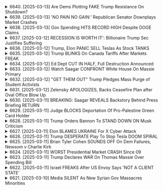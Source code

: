 <details>
<summary>6640. [2025-03-13] Are Dems Plotting FAKE Trump Resistance On Shutdown?</summary><br>

<a href="https://www.youtube.com/watch?v=n7ELnXBbrj8" target="_blank">
    <img src="https://img.youtube.com/vi/n7ELnXBbrj8/maxresdefault.jpg" 
        alt="[Youtube]" width="200">
</a>

# Are Dems Plotting FAKE Trump Resistance On Shutdown?

### 一、文章主題
本文主要探討美國民主黨支持者對當前黨內領導層的不滿情緒，特別是基於以下幾個方面：
1. **Democratic Leadership 的失敗**  
   民主黨的支持者認為現任領袖如南希·佩洛西（Nancy Pelosi）和亞當·希夫（Adam Schiff）未能有效為選民爭取利益，導致支持者對 đảng的失望。
   
2. **grassroots movements 的興起**  
   民間團體如「Justice Democrats」和「Indivisible」出現，反映基層民眾對民主黨現狀的抗議與不滿。

3. **媒體的角色**  
   主流媒體在2020年總統選舉中的報導偏向支持喬拜登（Joe Biden），但未能有效溝通其政綱，導致部份選民最終投向其他候選人或棄票。

---

### 二、主要內容整理

#### A. 民主黨領導層的 credibility 問題
1. **南希·佩洛西和亞當·希夫的不信任**  
   支持者認為這兩位領袖未能有效代表選民，尤其在對抗共和黨方面缺乏果斷。
   
2. **歷史失敗案例**  
   提及2016年希拉裏（Hillary Clinton）失敗和「通俄門」事件，民眾認為民主黨高層處理不當，導致信任度下降。

#### B. Grassroots movements 的崛起
1. **Justice Democrats 羣體**  
   這批基層活動家對民主黨領導層感到失望，並成立組織以表達對現狀的反叛。  
   - 背景：2016年特朗普勝選後，民粹主義浪潮促使部份傳統民主黨支持者組合 resistance group。  
   - 影響力：雖然在政治判斷上有待商榷，但他們的行動確實引發了更多人對民主黨失敗的反思。

2. **Indivisible 羣體**  
   這是一批中間派的抵抗團體，主要集中在地方郡層級。  
   - 性質：屬於民主化自由主義者（liberal mainstream），但對民主黨的無力感感到厭倦。  
   - 目標：尋找反擊共和黨的方法，並推動民主黨改革。

#### C. 媒體失敗與民粹主義
1. **2020年選舉報導失當**  
   主流媒體如MSNBC和《華盛頓郵報》在報導時過於偏向拜登，未能有效溝通其政綱，最終導致部份選民對民主黨失去信心。

2. **Tea Party 比較**  
   與共和黨的茶黨運動相比，民主黨基層的反叛情緒雖不如共和黨那般激烈，但依然存在。例如，《華盛頓郵報》因未支持卡馬拉·哈裏斯（Kamala Harris）而流失了30萬讀者。

#### D. 民主黨	base 的反叛
1. **基層的不滿情緒**  
   過去民主黨的支持者對 đảng領導層的依附感強，但近年來開始出現更多反叛聲音。例如，部份.Libertarian 及 moderate 人士開始轉投其他候選人或棄票。

2. **政治參與度下降**  
   羣眾因不滿而降低對民主黨的支持，導致其在地方層級的影響力逐漸削弱。

---

### 三、結論
本文強調了民主黨目前面臨的挑戰，包括領導層失敗、基層反叛和媒體失效等問題。作者對民主黨未來表示懷疑，但也提到grassroots movements 的存在可能成為改變的力量。最終呼籲讀者支持獨立メディア如「Breaking Points」，以幫助更多人接收到不同的聲音。
</details>

<details>
<summary>6639. [2025-03-13] 'NO PAIN NO GAIN:' Republican Senator Downplays Market Crashes</summary><br>

<a href="https://www.youtube.com/watch?v=iMijgFw4Sw4" target="_blank">
    <img src="https://img.youtube.com/vi/iMijgFw4Sw4/maxresdefault.jpg" 
        alt="[Youtube]" width="200">
</a>

# 'NO PAIN NO GAIN:' Republican Senator Downplays Market Crashes

### 一、文章主旨
本文主要探討美國當前的經濟挑戰與政策影響，特別是通脹、失業率以及相關政策的效果。

### 二、核心議題分析
1. **通脹情勢**
   - 食品及零售價格上漲，但核心指標（扣除能源和食品）顯示通脹有所緩和。
   - 食品價格年增幅為3.1%，為2021年以來最低水平。

2. **政策影響**
   - 政府採取措施抑制需求，如加息等手段，導致工資上漲受限，消費能力受壓。

3. **民生關切**
   - 住宅成本居高不下，房貸利率上升，加重民眾負擔。
   - 卵價回落被視為短期現象，可能與禽流感及產量調整有關。

### 三、政策評估
1. **政府策略**
   - 面臨stagflation（停滯通脹）風險，需謹慎平衡貨幣政策與經濟成長。
   - 高關稅政策或進一步加劇物價上漲，影響民生。

2. **民間反應**
   - 民眾對抑制通脹的支持度有限，擔心生活成本加重。
   - 企業特別是大型企業可能面臨更大壓力，需調整經營策略以應對挑戰。

### 四、未來展望
1. **經濟風險**
   - 可能出現stagflation，導致高失業率及低經濟增長並存。
   - 高利率政策或抑制消費與投資，影響整體經濟活力。

2. **政策建議**
   - 政府需謹慎評估政策效果，避免激進措施。
   - 加強社會安全網，協助民眾應對生活成本上漲。
   - 通過結構性改革降低長期通脹壓力，如提升供應鏈效率等。
</details>

<details>
<summary>6638. [2025-03-13] Gov Spending HITS RECORD HIGH Despite DOGE Claims</summary><br>

<a href="https://www.youtube.com/watch?v=9T0trfqYF9A" target="_blank">
    <img src="https://img.youtube.com/vi/9T0trfqYF9A/maxresdefault.jpg" 
        alt="[Youtube]" width="200">
</a>

# Gov Spending HITS RECORD HIGH Despite DOGE Claims

## 調査報告書：連邦政府広報部門の効率化と人員削減に関する案件

### 1. 概要
- **目的**：連邦政府の効率化を図るための人事削減計畫。
- **背景**：トランプ政権が推進する「効率化」名義での人員削減が、広報部門を中心に進んでいる。

### 2. 主要人物と事件
#### (a) マクレン・ピンオーバー - OPM広報部長
- **役職**：人事管理局（OPM）の新しい広報部長。
- **活動**：
  - インスタグラムを通じてファッションアイテムをモデル撮影。
  - 自身のブランド商品やアフィリエイト商品を販売。
  - 動畫撮影場所：ワシントンDCのOPM本部オフィス內。
- **批判點**：
  - 公務員削減の最中に、広報部門の責任者が私利追求に時間を費やす。
  - 影響：800人のフォロワーしかないにもかかわらず、公的な役割と個人利益が混在。

#### (b) OPM広報チーム
- **削減狀況**：2月13日時點で、広報チームの20人が職を失った。
- **影響**：
  - 殘るスタッフに更なる業務負擔増。
  - 広報機能の維持や信頼性が疑問視される。

### 3. 問題點
#### (a) 公私混同の懸念
- **具體的な問題**：
  - 彫り物撮影等のプライ빗タイムが勤務時間中に費やされている可能性。
  - 広報の透明性が損なわれるリスク。
- **潛在的な影響**：公務員の削減と並行して、広報機能の質的低下が懸念される。

#### (b) 業務効率への疑問
- **具體的な問題**：
  - 削減されたスタッフ數に対し殘されたスタッフが過重な負擔を抱える。
  - 新しい広報戦略の立案や実施に人的資源不足が生じる可能性。
- **潛在的な影響**：連邦政府の広報機能がさらに脆弱になるリスク。

#### (c) 社會的批判
- **具體的な問題**：
  - 彫り物撮影のような非業務的な活動が、削減されたスタッフに対する不敬に感じられる。
  - 個人利益と公務のバランスが崩れかねない狀況。
- **潛在的な影響**：政府庁舎のイメージダウンや信頼性低下。

### 4. 解決策
#### (a) 內部監査の強化
- **策**：
  - 広報部門の業務內容と責任者の勤務時間を厳しくチェック。
  - 公私混同を防ぐための明確な指針を作成。
- **期待効果**：透明性を回復し、公務員としての矜持を取り戻す。

#### (b) 業務負擔軽減
- **策**：
  - 剩ったスタッフに助けるための支援體制強化。
  - 外部委託やテクノロジー活用による業務効率化を模索。
- **期待効果**：持続可能な広報機能を維持する。

#### (c) 社會的説明責任
- **策**：
  - 媒體を通じて削減の背景や目的を透明に公開。
  - 彫り物撮影のような活動が公務員としてふさわしいか、國民に説明する。
- **期待効果**：政府に対する不信感を軽減し、理解を得る。

### 5. 結論
- **要約**：
  - OPM広報部門での削減計畫は、透明性や機能維持に深刻な影響を及ぼす。
  - マクレン・ピンオーバー氏のインスタグラム活動は公私混同の疑いがあり、批判を受けやすい狀況にある。
- **勧告**：
  - 內部監査と指針作成を急ぐべき。
  - 業務負擔軽減策と透明な説明責任を履行する必要がある。
</details>

<details>
<summary>6637. [2025-03-12] RECESSION IS WORTH IT': Billionaire Trump Sec Justifies Suffering</summary><br>

<a href="https://www.youtube.com/watch?v=tIVBqAKtvOw" target="_blank">
    <img src="https://img.youtube.com/vi/tIVBqAKtvOw/maxresdefault.jpg" 
        alt="[Youtube]" width="200">
</a>

# RECESSION IS WORTH IT': Billionaire Trump Sec Justifies Suffering

### 小節一：文章主要內容概述
- **特朗普政府的貿易政策**：美國總統唐納德·特朗普正在實施一系列貿易保護政策，包括對進口鋼鐵和鋁產品徵收高額關稅，並計劃引入「邊境_Adjusted tax」以限制企業將工作機會外包到海外。
- **對盟友的影響**：這些措施不僅針對敵對國家，也波及到美國的盟邦如加拿大、歐盟國家和日本。這引發了國際貿易戰的擔憂。
- **國內反應**：部分美國企業和工人階級支持這些政策，認為可以保護本土產業和就業機會；但也有企業憂慮關稅將增加成本，影響競爭力。

### 小節二：白宮的辯護理由
- **公平貿易**：白宮聲稱這些措施旨在實現「公平」貿易，並防止不公平的進口傾銷。
- **國家安全考量**：特朗普 administration 指出，鋼鐵和鋁產品的過度依賴進口可能威脅到美國的國家安全。
- ** NAFTA 重談判**：政府希望藉此機會重新談判北美自由貿易協定（NAFTA），以謀取更有利於美國的條款。

### 小節三：國際反應與後果
- **盟邦的抗議**：加拿大、歐盟和日本等主要貿易夥伴表達了強烈不滿，並考慮採取報復性措施。
- **全球貿易緊張局勢升高**：這些政策可能引發全球範圍內的貿易戰，影響 worldwide 經濟growth。
- **產業結構調整**：進口限制可能會導致供應鏈重整和價格上漲，最終轉嫁到消費者身上。

### 小節四：國內經濟影響分析
- **短期影響**：部分行業可能受益於保護主義政策，但整體經濟增長可能受到抑制。
- **長期風險**：若貿易戰升級，可能導致全球性經濟衰退，並影響美國企業的國際 competitiveness。

### 小節五：政治考量與策略
- **選民訴求**：特朗普政府藉由強硬的貿易政策迎合 Rust Belt 選民，以提升支持率。
- **外交籌碼**：這些措施也可作為未來貿易談判中的籌碼，用以爭取更有利的條款。

### 小節六：專家與外界評論
- **支持者看法**：一些經濟學家和產業界人士認為，短期陣痛後可能帶來結構性改革和產業升級。
- **批評聲音**：多數國際機構和貿易專家警告，這類保護政策將損害 free trade system，並對全球經濟造成負面影響。

### 小節七：未來發展的不確定性
- **政策的可持續性**：這些措施是否能達成既定目標，還需觀察其實施效果。
- **國際關係走向**：美盟邦之間的貿易摩擦將如何發展，以及全球經濟體如何應對，仍是未知數。

### 總結
特朗普政府的貿易保護政策雖然在國內獲得部分支持，但其可能引發的國際貿易戰和經濟影響仍存在高度不確定性。此政策的最終效果需從多角度評估，包括短期利益與長期風險、國內政治需求與全球經濟格局等複雜因素。
</details>

<details>
<summary>6636. [2025-03-12] Trump, Elon PANIC SELL Teslas As Stock TANKS</summary><br>

<a href="https://www.youtube.com/watch?v=BKVkcfBVnu4" target="_blank">
    <img src="https://img.youtube.com/vi/BKVkcfBVnu4/maxresdefault.jpg" 
        alt="[Youtube]" width="200">
</a>

# Trump, Elon PANIC SELL Teslas As Stock TANKS

### 事件總結與分析

#### 1. **政治-economic Nexus Between Elites**
- **Elite Interactions**: 特朗普與億萬富豪如埃隆·馬斯克（Elon Musk）等的緊密互動，凸顯了政界與商界精英之間的利益交織。
- **政治影響力的買賣**：例如，馬斯克為支持特朗普的團體注入資金，並受邀參加高級晚宴，展示了一種將政治支持轉化為經濟利益的模式。

#### 2. **Ethical Concerns and Regulatory Erosion**
- **倫理規範的削弱**：拜登政府取消或修改白宮 ethics rules，引發對公職人員行為標準放鬆的擔憂。
- ** Insider Trading Allegations**: 涉及 insider trading 的指控浮現，尤其是馬斯克等高層若掌握市場敏感信息，可能通過短期交易牟利。

#### 3. **Market Volatility and Elite Influence**
- **股市波動性**：馬斯克的公開聲明（如推特）常導致股市大幅震盪，反映其言論對市場的重大影響力。
- **精英階層的操控能力**：億萬富豪在政治與經濟領域的深度參與，可能進一步放大市場波動，並削弱普通投資者的信心。

#### 4. **Economic Inequality and Public Welfare**
- **退伍軍人及退休人士困境**：提及退伍軍人的福利削減及其對未來職涯的憂慮，凸顯經濟政策對脆弱羣體的影響。
- **中美貿易戰後果**：指責中國搶奪美國的工作機會和商業利益，反映全球經濟競爭下美國勞工階級的困境。

#### 5. **Media and Public Discourse**
- **媒體角色**：Peter Duuness 的問題被譽為恰當且有力，凸顯媒體在監督政府和精英方面的重要性。
- **公眾輿論形塑**：內容 creators 如 Howard Latting、Breaking Points 等在塑造公共話題和引導輿論中扮演關鍵角色。

#### 6. **政治籌款與特殊利益**
- **政商交易**: 共和黨議員可直接聯絡馬斯克等億萬富豪，為特定地區的項目爭取優惠，展現了既ocracy 的運作機制。
- **民主黨 vs共和黨機會不均**：即使在紅色州或藍色州，缺乏政治支持的民主黨人較難獲得同樣的特惠，進一步加深兩黨對峙。

### 事件排序與重要性

1. **政商精英交織**：此為核心問題，關係到美國政治生態的根本結構。
2. **倫理規範削弱**：影響公職人員的信譽及政府的透明度。
3. **市場波動性**：直接影響經濟穩定和投資者信心。
4. **公共福祉與不平等**：涉及大眾的生活質量和社會公平。
5. **媒體角色**：塑造輿論，進而影響政策走向。
6. **政治籌款機制**：反映民主制度的可能異化。

### 總結

上述事件揭示了美國當前政治、經濟領域中存在的深刻問題，包括精英階層對政經資源的把控、倫理規範的削弱、市場波動性增加以及公共利益受漠視等。這些問題若不加以有效規制和改革，將進一步威脅民主制度的健康運行及民眾的福祉保障。
</details>

<details>
<summary>6635. [2025-03-12] Trump BLINKS On Canada Tariffs After Markets FREAK</summary><br>

<a href="https://www.youtube.com/watch?v=h4lboF9K1W4" target="_blank">
    <img src="https://img.youtube.com/vi/h4lboF9K1W4/maxresdefault.jpg" 
        alt="[Youtube]" width="200">
</a>

# Trump BLINKS On Canada Tariffs After Markets FREAK

### 小結點整理

#### 1. **トランプの敵意と帝國主義的な側面**
- **個人的な不満**：トランプの敵意は、個人的な不満や過去の恩怨に基づいている可能性がある。
- **植民地回帰や領土拡張**：トランプの政策は、米國の舊式な帝國主義に逆戻りしているように見える。具體的には、カナダへの51番目の州としての併合や境界線の変更、グリーンランドやパナマなどの土地取得を含む。
- **モンロー主義**：「裏庭」としてのラテンアメリカに対する力ずくでの主張が強まっている。

#### 2. **トランプ政治の構造的要因**
- **キャリア公務員への攻撃**：トランプは、共和黨が批判的に見るようになった超黨派のキャリア公務員に対し、イデオロギー的な攻撃を強めている。
- **マスク問題**：トランプと親しい同盟者であるジョン・ラブロー（通稱「マスク」）は、政府運営における獨自の手法で影響力を拡大している。
- **共和黨との違い**：トランプの2期目の政策は、共和黨が連邦政府に対して行ってきた伝統的なやり方に比べて異質な要素が多い。

#### 3. **現代世界秩序への崩壊**
- **過去と現在の比較**：第二次世界大戦後のリベラルな國際秩序が崩壊しつつあり、ヒトラー時代のような領土獲得主義を避けようとした以前の秩序とは異なりつつある。
- **トランプの役割**：トランプはこの崩壊の一翼を擔っているが、必ずしも彼に依存したものではない。しかし、トランプ獨特の味付けとアプローチで注目を集めている。

#### 4. **番組への謝辭と視聴者募集**
- **出演者の貢獻**：ジェフによる詳細な説明が視聴者にとって役立ったことを感謝する。
- **視聴者招待**：チャンネルのサブスクライブやプレミアム會員登録を呼びかけ、番組の完全版を受け取る方法を案內している。

### 結論
トランプの政治行動は、個人的な動機と構造的要因が複雑に絡み合っている。また、現代世界秩序の変化や崩壊の兆候も反映されている。視聴者はチャンネルに登録し、番組を活用して最新情報を得ることを勧められる。
</details>

<details>
<summary>6634. [2025-03-12] Ed Dept CUT IN HALF, Full Destruction Announced</summary><br>

<a href="https://www.youtube.com/watch?v=m-iPI3BJguc" target="_blank">
    <img src="https://img.youtube.com/vi/m-iPI3BJguc/maxresdefault.jpg" 
        alt="[Youtube]" width="200">
</a>

# Ed Dept CUT IN HALF, Full Destruction Announced

### 1. 教育政策的核心議題

1. **佩爾計劃（Pell Grants）**  
   - 提供低收入學生接受高等教育的經濟援助。  
   - 現今約有600多萬名學生受益，但許多貧困地區仍需更多資金支持。

2. **教育部的未來走向**  
   - 討論削減教育部規模及其對全國教育體系的影響。  
   - 削減可能削弱低收入家庭和殘疾兒童接受優質教育的能力。

### 2. 地方公立學校的重要性

1. **免費或減價午餐計劃**  
   - 學生若符合經濟條件可享受此服務，並能為貧困地區帶來額外資金支持。  
   - 尤其在紅州（共和黨主政的州），此項政策尤為關鍵。

2. **殘疾兒童教育援助**  
   - 公立學校需提供從語言治療到 intensive 幹預等一系列服務。  
   - 這些資金來自聯邦政府，對數百萬家庭至關重要。

### 3. 政治反彈與社區影響

1. **教師工會與州政府的對抗**  
   - 在西弗吉尼亞、肯塔基和阿肯色等共和黨主政州，公立學校教職員發起大規模罷工。  
   - 反映出地方社區對教育資源不足的高度關切。

2. **刪減教育經費的政治風險**  
   - 調查顯示，70%的美國民眾贊成增加教育支出。  
   - 縮減教育資金可能引發保守派政黨意料之外的政治反彈。

### 4. 歷史與當前政治背景

1. **特朗普政府的「-America First」政策**  
   - 強調州權和地方自治，導致聯邦政府在教育領域的角色邊緣化。  
   - 然而，此政策對貧困地區公立學校影響尤為深遠。

2. **共和黨內部的分歧**  
   - 部分共和黨議員擔心削減教育資金會損失選民支持。  
   - 反映出保守派內部在教育支出上的矛盾與妥協。

### 5. 經濟與社會影響

1. **教育資金分配不均的問題**  
   - 貧困地區和有色人種社區最容易受到教育資金刪減的衝擊。  
   - 此類政策可能加深社會不平等，並對未來勞動力市場造成負面影響。

2. **長遠的人力資源戰略**  
   - 降低教育支出可能削弱美國的長期競爭力。  
   - 高等教育和基礎教育的質量直接影響國家創新能力和經濟增長。

### 6. 政治與媒體的相互作用

1. **媒體報導的兩極化**  
   - 左右翼媒體對教育改革的看法迥異，導致公眾理解存在分歧。  
   - 需要更多客觀分析來幫助民眾全面了解政策影響。

2. **輿論塑造的挑戰**  
   - 如何平衡政治目標與公共利益，成為當前教育政策制定的核心難題。  
   - 媒體在其中扮演了重要橋樑角色，但也可能放大偏見。

### 7. 將來的路徑與建議

1. **政策制定者的考量**  
   - 如何在撙節與資源分配之間找到平衡，是未來教育政策的核心挑戰。  
   - 需要更多跨黨派討論和數據支持的決策過程。

2. **公民社會的參與**  
   - 增強公眾對教育資金使用情況的知情權和監督能力。  
   - 通過教育倡導團體影響政策走向，確保教育公平得以實現。

3. **國際經驗的借鏡**  
   - 研究其他國家在教育資金管理上的成功案例，為美國提供啟發。  
   - 採取適合本土_ctx 的最佳實踐，提升教育資源分配效率。
</details>

<details>
<summary>6633. [2025-03-12] Watch Saagar CONFRONT White House On Massie Primary</summary><br>

<a href="https://www.youtube.com/watch?v=61TbtDDTL7g" target="_blank">
    <img src="https://img.youtube.com/vi/61TbtDDTL7g/maxresdefault.jpg" 
        alt="[Youtube]" width="200">
</a>

# Watch Saagar CONFRONT White House On Massie Primary

### 政治與立法動態

1. **政府閉鎖の背景**
   - チップ・ロイとスティーブ・バノンがクリーンな連邦歳入法（CR）を可決するプランを描いた。
   - しかし、イーロンとトランプが直接の影響力を行使し、計畫は修正された。

2. **予算爭いと政策**
   - チャド윅・ドージがチップ・ロイに働きかけ、彼の支持を得るのに役立った。
   - イーロンの數十億ドル規模の支出と脅迫的な発言が、政策決定に圧力掛けられた。
   - トランプはクリス・LVを通じて、共和黨支持者であるトーマス・マッシーを含む候補者の選挙を支援している。

3. **ティーパーティー派の影響**
   - リパブリカン・ティーパーティー派がティーパーティー反亂時代を終焉に導いた。
   - トーマス・マッシーとランド・ポール以外、共和黨內部で抵抗勢力はほぼ消失。

4. **連邦職員の保護**
   - 政府閉鎖中、連邦職員が政治的な影響を受けやすい狀況となっている。
   - 閉鎖期間中の職員保護を巡る計算とリスク管理が複雑化している。

---

### 経済與金融

1. **イーロンの戦略**
   - イーロンは「節約」を制定するため、トランプが差し押さえ権限を使用した。
   - これにより、連邦歳入法（CR）の資金使途に関する伝統的な自由主義的政策が転覆された。

2. **予算執行理論**
   - 差し押さえ理論は、大統領が議會によって割り當てられた資金の使用を制限する新しい執行理論。
   - これまでに裁判所でテストされつつあり、今後の法的爭いの焦點となる可能性がある。

---

### 政治生態

1. **共和黨內部の緊張**
   - リパブリカン・ティーパーティー派がイーロンとトランプの力に屈服。
   - トーマス・マッシーのような著名な政治家さえも、選挙で脅迫される狀況となっている。

2. **個人崇拝とメディア影響**
   - トランプとイーロンが共和黨內部の権力基盤を強化。
   - メディアを通じた情報操作やキャンペーンが、支持者に向けたメッセージ伝達で重要な役割を果たしている。

---

### 結論

1. **民主黨の行く道**
   - 2020年の敗北 이후, 民主黨はトランプ時代に対応するため、リスク迴避的な戦略を求められている。
   - イーロンとトランプの影響下で、共和黨內部の抵抗勢力が 거의消失した狀況を踏まえて、民主黨が新たな戦略を模索している。

2. **政府閉鎖の長期的影響**
   - 連邦職員への影響は深刻で、今後の予算爭いでの政治的活用が続く可能性。
   - 政府機関の運営停止が日常化すれば、國家機能の停滯リスクが高まる。

3. **政策と法的爭い**
   - イーロンとトランプの戦略が、伝統的な予算執行理論を転覆。
   - 今後の裁判所でのテストを通じて、アメリカ政治のルール體系に変化が生じる可能性がある。
</details>

<details>
<summary>6632. [2025-03-12] "GET THEM OUT" Trump Pledges Mass Purge of Student Activists</summary><br>

<a href="https://www.youtube.com/watch?v=w2pQ-anN8LY" target="_blank">
    <img src="https://img.youtube.com/vi/w2pQ-anN8LY/maxresdefault.jpg" 
        alt="[Youtube]" width="200">
</a>

# "GET THEM OUT" Trump Pledges Mass Purge of Student Activists

### 文章主旨與核心議題  
文章主要探討了美國 campuses 上反以色列和反猶太主義抗議活動的影響，以及這些活動如何被用來指控左翼政黨反猶。核心議題包括：  
1. 反以色列運動是否等同於反猶太主義？  
2. 左翼政黨在處理反以色列運動時的政治立場是否導致了對猶太人的敵意？  
3. 美國外交政策中反對反猶擴張的聲譽與其實際表現之間的差距。  

---

### 主要爭論點  
1. **反以色列運動 vs. 反猶太主義**  
   - 作者認為，將反以色列運動等同於反猶太主義是錯誤的，並強調了左翼政黨在處理這兩者時的謹慎態度。  
   - 右翼政治人物和媒體常混用「以色列」與「猶太人」，導致批評以色列政策的人被污名化為反猶。  

2. **反以色列運動的根源**  
   - 抗議活動主要源於對以色列政策的批評，尤其是其在Palestine 的行動（如封鎖、斷水等），而非針對猶太人本身。  
   - 左翼支持者通常區分「以色列」和「猶太人」，而右翼則刻意模糊二者的界限。  

3. **反猶擴張的指控**  
   - 作者批評美國在阻止全球反猶擴張方面的失敗，尤其是當以色列政策被用來攻擊左翼政黨時。  
   - 提及馬赫穆德·基爾（Mahmoud Khier）的例子，強調了區分以色列政策與猶太人的重要性。  

4. **右翼媒體的影響**  
   - 右翼媒體常利用反以色列運動來塑造敵對形象，將批評以色列的人妖魔化為反猶分子。  

---

### 論述的結構與脈絡  
1. **開頭**：介紹 campuses 上的抗議活動及其政治背景。  
2. **核心論點**：反以色列運動不等同於反猶太主義，左翼政黨謹慎區分二者。  
3. **反證與批評**：右翼媒體和政治人物混用「以色列」與「猶太人」，導致錯誤指控。  
4. **例子分析**：以馬赫穆德·基爾為例，強調區分以色列政策與猶太人的必要性。  
5. **結論**：美國在阻止反猶擴張方面的失敗，以及右翼媒體的操縱對此的影響。  

---

### 其他重要事項  
1. **政治操縱**  
   - 右翼利用反以色列運動來攻擊左翼政黨，將其塑造成反猶的敵對方。  

2. **媒體角色**  
   - 媒體在塑造公共意見中的作用被強調，尤其是右翼媒體如何操縱話題。  

3. **外交政策的影響**  
   - 美國對以色列的支持及其在Palestine問題上的立場，間接導致了國內反以色列運動的升溫。  

4. **個案研究**  
   - 提及馬赫穆德·基爾的案件，展示其法律轇轕及其政治背景。
</details>

<details>
<summary>6631. [2025-03-12] Zelensky APOLOGIZES, Backs Ceasefire Plan after Oval Office Blow Up</summary><br>

<a href="https://www.youtube.com/watch?v=e_LG04IdVJg" target="_blank">
    <img src="https://img.youtube.com/vi/e_LG04IdVJg/maxresdefault.jpg" 
        alt="[Youtube]" width="200">
</a>

# Zelensky APOLOGIZES, Backs Ceasefire Plan after Oval Office Blow Up

### 小節歸納：

1. **停戰交涉與地緣政治**
   - 停戰交涉中涉及的領土問題對各方具有重大影響力。
   - 俄羅斯和烏克蘭的交涉顯著，但尚不明確結果。
   - 美國政府在交涉中的角色及可能 outcomes 預測不易。

2. **新媒體的角色與記者表現**
   - 白宮記者約書亞·塞格爾復出，獲得殊榮。
   - 其提出問題的質量和影響力受到讚揚。
   - 新媒體在政治報導中扮演重要角色。

3. **電視臺的報導策略**
   - 電視臺偏好特定內容的質問以吸引觀眾。
   - 更晚提出質疑性問題是常見做法，以便取得更豐富的影片片段。

4. **節目與合作夥伴**
   - 與クリスタル和ライアン的合作帶來多元價值。
   - 節目風格融入足球精神，增進觀眾參與感。
   - 期待未來更多合作與內容更新。

5. **頻道與會員服務**
   - 提供Breaking Points的Premium Membership，收取費用。
   - 會員可享每日完整節目通過電子郵件和Spotify接收。
   - 鼓勵訂閱以獲取更多內容。

6. **節目結束與致謝**
   - 感謝觀眾的支持與收看。
   - 宣布將於明日復播常規節目，並再次見面。
</details>

<details>
<summary>6630. [2025-03-11] BREAKING: Saagar REVEALS Backstory Behind Press Briefing RETURN</summary><br>

<a href="https://www.youtube.com/watch?v=uTuPy6ERmVo" target="_blank">
    <img src="https://img.youtube.com/vi/uTuPy6ERmVo/maxresdefault.jpg" 
        alt="[Youtube]" width="200">
</a>

# BREAKING: Saagar REVEALS Backstory Behind Press Briefing RETURN

### 小節歸納與整理

#### 1. **白宮記者會見背景**
   - **首次參加**：作為獨立媒體代表，受邀參加白宮記者會見。
   - **媒體生態**：傳統媒體與新興媒體的對比，強調新媒體的機會與挑戰。

#### 2. **會見過程與體驗**
   - **質問權爭議**：首次質問權利未果，引發關於Traditional vs. New Media的討論。
   - **記者協會反應**：記者協會對新媒體席位的接受度及未來期望。
   - **白宮工作人員表現**：專業且尊重，過程中無敵意或偏見。

#### 3. **核心立場與呼籲**
   - **質問焦點**：強調提出真正重要的問題，避免阿諛奉承或黨派化。
   - **媒體責任**：獨立媒體應提供高質量、非黨派的報導，與主流媒體競爭。
   - **未來期望**：希望白宮持續為更多獨立記者提供機會，推薦多位具潛力的記者。

#### 4. **感謝與結尾**
   - **致謝對象**：感謝支持者、Premium訂閱者及所有觀看者。
   - **期待再見**：邀請粉絲們在下一集節目中再度相聚，並表達對未來合作的期待。

---

### 總結
此次白宮記者會見為獨立媒體提供了貴重機會，凸顯了新舊媒體的差異與融合。發言人強調了提出高質量問題的重要性，並呼籲白宮繼續支持更多具潛力的獨立記者，期望在未來帶來更多有意義的報導與討論。
</details>

<details>
<summary>6629. [2025-03-11] Judge BLOCKS Deportation Of Pro-Palestine Green Card Holder</summary><br>

<a href="https://www.youtube.com/watch?v=SVMzsoKYsS4" target="_blank">
    <img src="https://img.youtube.com/vi/SVMzsoKYsS4/maxresdefault.jpg" 
        alt="[Youtube]" width="200">
</a>

# Judge BLOCKS Deportation Of Pro-Palestine Green Card Holder

### 重點整理：

#### 1. **言論自由與移民政策**
   - 政府正利用移民執行機構，針對持有不利意見的個人進行逮捕、拘留或驅逐。
   - 涉及的具體問題包括：
     - K 的逮捕和拘留的具體法律依據和事實是什麼？
     - 政府尋求取消其綠卡的目的是什麼？
     - 是否有合法的移民身份被剝奪，僅僅因爲行使了憲法第一修正案所保障的言論自由？

#### 2. **反猶太主義與外交政策**
   - 議會通過了一項關於反猶太主義定義的決議，將批評以色列的行爲與反猶太主義相混淆。
   - 這可能影響美國的外交政策，導致在國際上被視爲支持以色列的一邊，而忽視了對巴勒斯坦問題的關注。

#### 3. **移民法官的選擇性任命**
   - 政府似乎在尋找有利於其立場的移民法官，例如將一名法官從紐約調至路易斯安那州。
   - 這可能影響案件的公正審理，引發對司法獨立性的質疑。

#### 4. **憲法第一修正案的挑戰**
   - 政府的行爲被視爲對憲法第一修正案權利的侵犯，尤其是言論自由和移民身份之間的潛在聯繫。
   - 獨立媒體的作用被強調，以確保信息傳播不受限制，並支持公正的新聞報道。

#### 5. **公衆參與與獨立媒體的重要性**
   - 觀衆被鼓勵通過「點讚」和評論來擴大視頻內容的影響力。
   - 提供完整的節目觀看方式，支持獨立媒體的發展，呼籲更多人關注此類問題。

---

### 結論：
上述問題涉及言論自由、司法公正以及外交政策等多個層面。政府的行爲不僅可能對特定個人造成影響，還可能對整體社會價值觀和國際關係產生深遠影響。公衆的參與和獨立媒體的支持對於揭露這些問題並推動變革至關重要。
</details>

<details>
<summary>6628. [2025-03-11] Trump Orders Bannon To STAND DOWN ON Musk Criticism</summary><br>

<a href="https://www.youtube.com/watch?v=y8VQq72T4fA" target="_blank">
    <img src="https://img.youtube.com/vi/y8VQq72T4fA/maxresdefault.jpg" 
        alt="[Youtube]" width="200">
</a>

# Trump Orders Bannon To STAND DOWN ON Musk Criticism

### 影響力與政策競爭：伊隆·馬斯克（Elon Musk）與史蒂夫·班農（Steve Bannon）的對峙

#### 1. 政治影響力的角力
- **馬斯克的角色**：
  - 馬斯克以其科技巨擘的身份，持續在政策制定中發揮 influence。
  - 其公司（如Twitter/X、SpaceX等）成為其推行政治議程的重要工具。

- **班農的角色**：
  - 班農曾是特朗普政府的幕僚，現任右翼媒體《The Epoch Times》的CEO。
  - 他代表了美國保守主義和民粹主義的力量，與馬斯克在同一陣線但有不同策略。

#### 2. 政治與商業的利益衝突
- **Twitter/X 的控制權爭議**：
  - 馬斯克在接管Twitter後，實施了一系列政策，包括禁止班農的帳號。
  - 班農則批評馬斯克的決定，兩人之間的對峙進一步升級。

- **政策與商業目標的平衡**：
  - 馬斯克將商業利益與政治議程結合，引發外界對其真實動機的質疑。
  - 班農則反擊，指責馬斯克利用其平臺削弱保守派聲音。

#### 3. 社會影響與公共 relations
- **班農的支持者**：
  - 班農在右翼媒體和 faithful 中有強大的支持基礎。
  - 馬斯克的封禁措施導致班農的支持者們對他進行反制，增加其政治成本。

- **馬斯克的公眾形象**：
  - 馬斯克封禁班農被批評為「報復」而非基於平臺政策。
  - 此舉影響了他的公眾形象，使其看起來更像政治操縱者而非中立的科技先驅。

#### 4. 政治與媒體生態的未來
- **科技巨擘在媒體中的角色**：
  - 馬斯克的行動凸顯了科技公司在塑造公共 discourse 中的權力。
  - 班農則展示了政治人物如何利用媒體平臺來鞏固自身影響。

- **保守派媒體的反擊**：
  - 班農及其媒體將矛頭指向馬斯克，批評其封禁決定削弱了保守派的發聲空間。
  - 這場爭鬥反映了美國政治生態中左右翼力量的角力。

#### 5. 馬斯克 vs. 班農：短期與長期戰略
- **班農的策略**：
  - 班農選擇直接 confrontation，意在削弱馬斯克的政治影響力。
  - 他可能希望籍此凝聚保守派的支持，為未來政治行動鋪路。

- **馬斯克的考量**：
  - 馬斯克封禁班農或許是短期報復，但也反映了其對抗 conservatism 的立場。
  - 然而，這種直接幹預內容管理的做法可能引發更多爭議，影響他的政策目標。

#### 6. 結論與觀察
- **短期影響**：
  - 馬斯克與班農的對峙將持續激化，尤其是在Twitter/X平臺上。
  - 班農的支持者們可能會進一步反制，增加馬斯克的政治壓力。

- **長期意義**：
  - 這場爭鬥揭示了美國政治中科技巨擘與傳統政客的權力鬥爭。
  - 馬斯克的手段可能削弱其在商業和政策上的立場，而班農則可能因反制行動凝聚更多支持。
</details>

<details>
<summary>6627. [2025-03-11] Elon BLAMES UKRAINE For X Cyber Attack</summary><br>

<a href="https://www.youtube.com/watch?v=SOSh1-FJsWY" target="_blank">
    <img src="https://img.youtube.com/vi/SOSh1-FJsWY/maxresdefault.jpg" 
        alt="[Youtube]" width="200">
</a>

# Elon BLAMES UKRAINE For X Cyber Attack

昨日の出來事に関する分析と考察：

1. **Twitter/Xの大規模障害**
   - 昨日、TwitterのXプラットフォームにて大規模な障害が発生し、サイトの一部機能が長時間停止した。
   - イーロン・マスクはこの障害をサイバー攻撃と位置付け、その発信源としてウクライナ地域のIPアドレスを指摘した。

2. **サイバー攻撃に関する憶測**
   - イーロンはインタビューで、今回の攻撃が大規模な組織化されたグループや外國勢力によるものである可能性を示唆。
   - ただし、具體的な証拠はないため、ウクライナだけでなく、ロシアや中國など他の國家や犯罪集団が関與している可能性も排除できない。

3. **イーロンとウクライナの関係性**
   - イーロンは最近、ウクライナ政府の政策に反対する発言をหลาย度行っている。
   - 例えば、ウクライナの汚職問題や和平協定推進に関する立場に対し批判的な意見を表明していた。

4. **ウクライナサイバー能力への信頼性**
   - イーロンはウクライナのサイバーユニットが米國の優れた人材で構成されていることを指摘し、彼らが攻撃を行う可能性はないと強調。
   - 一方で、非政府のサイバー犯罪者が関與している可能性も提起された。

5. **イーロンの信用性に関する批判**
   - イー ロン自身の発言や過去の行動を踏まえ、今回の障害に対する解釈が政治的偏見に基づいているのではないかとの批判が出ている。
   - 特に、Twitter/Xの技術的な脆弱性よりも外國勢力の攻撃責任を強調する説明は、イーロンの外交政策と一致し過ぎると指摘される。

6. **さらなる考察と証拠の必要性**
   - 現在のところ、具體的なハッキング集団の動機や背景に関する証拠が不足している。
   - そのため、今回の障害を巡る憶測は依然不透明で、さらなる調査や情報公開が必要である。

7. **イーロンの影響力と敵対関係**
   - イーロンはテスラやSpaceXを通じて大きな影響力を有しているが、その評判や事業に批判的な聲音も多い。
   - 今回の障害をきっかけに、彼に対する攻撃を目的とした可能性も考えられ、ウクライナを含む多くの國や勢力が関與する可能性があるとしている。

8. **番組の終しと視聴者への呼びかけ**
   - 番組製作陣は視聴者に動畫の支持を促しており、チャンネル登録やコメント投稿を通じて番組の広報を依頼。
   - また、獨立メディア Breakingpoints.tcom を通じて無料配信サービスへの參加を呼び掛けている。
</details>

<details>
<summary>6626. [2025-03-11] Trump DESPERATE Play To Stop Tesla DOOM SPIRAL</summary><br>

<a href="https://www.youtube.com/watch?v=RyNuz_Q2Aao" target="_blank">
    <img src="https://img.youtube.com/vi/RyNuz_Q2Aao/maxresdefault.jpg" 
        alt="[Youtube]" width="200">
</a>

# Trump DESPERATE Play To Stop Tesla DOOM SPIRAL

### 小節一：EV補貼_schemeの異常性
1. **背景**：
   - カナダ政府が提供するEV補貼_schemeに不正が出ている疑いがある。
2. **問題點**：
   - 特定のユーザーが過剰な給付を受領している可能性が指摘されている。
3. **影響**：
   - 公的資金の無駄遣いと、公平性への逆行が懸念される。

### 小節二：イーロン・マスクの多様な事業への批判
1. **テスラの問題**：
   - EV補貼_schemeを通じた利益の不正受領が疑問視されている。
2. **スターリンクに関する批判**：
   - メキシコ灣での殘骸問題や契約キャンセルが指摘される。
3. **スペースXの失敗**：
   - 最近のロケット打ち上げに失敗があり、商業便への影響が生じている。

### 小節三：イーロン・マスクの政治的動向
1. **右翼化の影響**：
   - 彼の右翼的な行動が、自身の企業や他の事業に潛在的なリスクをもたらす可能性がある。
2. **権力志向**：
   - 火星移住を通じた完全な獨裁的社會を構築するという壯大なビジョンが提起されている。

### 小節四：マスクとAIの將來
1. **AIレースの優位性**：
   - マスクがAI開発に強力な影響力を行使し、人類を超える知能をコントロールする可能性が示唆される。
2. **リスク Assessment**：
   - そのビジョンが実現した場合、人間社會への影響は計り知れず、重大な問題を引き起こす可能性がある。

### 小節五：現在の狀況と今後の展望
1. **株価の動向**：
   - テスラやスターリンクの株価が下落していることが指摘され、投資家の関心を集める。
2. **規制當局の対応**：
   - カナダ政府による調査が行われており、今後の動向に注目が必要である。

### 小節六：結論
1. **重要性**：
   - イーロン・マスクと彼の事業に対する監視と規制は、不可欠である。
2. **長期的影響**：
   - 彼が進めるビジョンが成功すれば、人類の未來が大きく変化するであろう。

---

以上は、記事の主な內容を客観的に整理したものです。各小節にてキーポイントを明確にし、読みやすくするために條列形式でまとめました。
</details>

<details>
<summary>6625. [2025-03-11] Brian Tyler Cohen SOUNDS OFF On Dem Failures, Newsom v Charlie Kirk</summary><br>

<a href="https://www.youtube.com/watch?v=vdmM_DM6gNs" target="_blank">
    <img src="https://img.youtube.com/vi/vdmM_DM6gNs/maxresdefault.jpg" 
        alt="[Youtube]" width="200">
</a>

# Brian Tyler Cohen SOUNDS OFF On Dem Failures, Newsom v Charlie Kirk

### 小節歸納

#### 1. **政治生態與媒體影響**
   - 獨立媒體在塑造政治團結和分裂敵對方的作用至關重要。
   - 特別是像埃隆·馬斯克這樣的問題，能夠凝聚民主黨的軸線，並分化共和黨。

#### 2. **YouTube平臺的國際影響力**
   - YouTube作為全球最大的影音平臺，具有廣泛的國際影響力。
   - トランプ氏のショーは、當初は米國限定だったが、現在は世界中に広がり、ロシア、ウクライナ、中國、ヨーロッパ、南米等地域にまで波及している。

#### 3. **角色與責任**
   - 自媒體人有責任利用其影響力，促進政黨的發展和內部改革。
   - 強調獨立媒體的重要性，並倡導更多內容創作者加入，以支撐黨的目標。

#### 4. **策略與行動方向**
   - 與民主黨政治家保持溝通，推動內部變化。
   - 推進獨立媒體生態系統，增加其在政壇的影響力。
   - 避免敵對化，尋求合作與共識，以支持政黨的廣泛目標。

#### 5. **觀眾參與與平臺發展**
   - 鼓勵觀眾互動，如點讚、留言等，以增加影片的曝光度。
   - 提供每日摘要和訂閱選項，擴大節目覆蓋面，幫助更多人接觸獨立媒體內容。

### 總結
在當今數位化媒價時代，自媒體的力量不可忽視。有效的內容策略、國際化的平臺利用以及與政黨的合作，皆能進一步鞏固其政治影響力，並推動政黨目標的實現。
</details>

<details>
<summary>6624. [2025-03-11] WORST Presidential Market CRASH Since 09</summary><br>

<a href="https://www.youtube.com/watch?v=GapIgbBVgXQ" target="_blank">
    <img src="https://img.youtube.com/vi/GapIgbBVgXQ/maxresdefault.jpg" 
        alt="[Youtube]" width="200">
</a>

# WORST Presidential Market CRASH Since 09

### 政治與經濟分析

#### 美國政局與政策影響
1. **特朗普政府的市場控制感**  
   - 特朗普相信自己能掌控局面，通過貨幣政策（如金融寬鬆或緊縮）來影響股市走勢。  
   - 股市下跌可能不會直接影響普通民眾，但會波及到整體經濟，特別是退休基金和中產階級的財富。

2. **稅改與規制放鬆**  
   - 稅改和規制放鬆在特朗普初期確實提振了市場信心。  
   - 中產階級郊區的支持者受益於這些政策，但長期效果仍待觀察。

3. **選民反應與政治風險**  
   - 労働階級選民若感到被遺忘或經濟承壓，可能轉向反對特朗普。  
   - 白宮需及時調整訊息和政策，否則可能面臨更大政治風險。

### 經濟表現與市場動態

#### S&P 500指數走勢
- **初期下挫**：特朗普就任後的前50天，S&P 500大幅下跌。  
- **快速回升**：首任期內的225天內，指數ほぼ20%的驚人漲幅，顯示市場信心迅速恢復。

#### 財富分配與波及效應
- **富裕層影響**：市場波動主要影響富裕階層和退休儲蓄。  
- **中產壓力**：401k等個人投資.accounts受影響，對整體經濟有放大效應。

### 科技產業觀察

#### 新興技術與風險集中
- **獨佔風險**：科技巨擘控制大量市場，增加系統性風險。  
- **泡沫警示**：資金過剩和利潤不足的科技新貴可能崩潰，引發連鎖反應。

#### 資金成本上升影響
- 達拉斯聯邦儲備銀行加息使融資困難，許多 startups 或將面臨生存挑戰。

### 結論與建議

- **政策透明度**：政府需Communicate清晰的經濟策略，贏回選民信任。  
- **風險管理**：監管機構應密切跟蹤科技巨擘的市場獨佔行為，防止系統性危機。  
- **投資者警醒**：普通民眾需提高金融 literacy，避免被泡沫騙局侵害。

### 參考資料

- [Breaking Points TV](https://breakingpoints.tv)
</details>

<details>
<summary>6623. [2025-03-11] Trump Declares WAR On Thomas Massie Over Spending Bill</summary><br>

<a href="https://www.youtube.com/watch?v=LKbGjzcYwZo" target="_blank">
    <img src="https://img.youtube.com/vi/LKbGjzcYwZo/maxresdefault.jpg" 
        alt="[Youtube]" width="200">
</a>

# Trump Declares WAR On Thomas Massie Over Spending Bill

### 緒報分析與結構化整理

#### 1. 政治形勢與當前挑戰
- **立法權力分佈**：
  - 民主黨掌握下院、上院多數席次及白宮。
  - 共和黨在部分州政府具影響力。

- **主要議題**：
  - 經費法案（Continuing Resolution, CRS）的通過與否。
  - 政府機關營運資金問題，可能引發關門危機。

#### 2. 主要人物與立場
- **託馬斯·梅西（Thomas Massie）**：
  - 共和黨下院成員，反對USAID撥款。
  - 要求撤銷涉嫌詐騙的資金，強調撙節支出。

- **民主黨**：
  - 持續推動 CRS，避免政府營運中斷。
  - 認為共和黨在 filibuster 上過度阻撓。

#### 3. 議會動態與法案進展
- **下院**：
  - 預計 CRS 可能通過，但梅西的反對或引發討論。
  - 共和黨保守派可能最終妥協。

- **上院**：
  - 現為主要瓶頸，民主黨需跨越 filibuster 門檻。
  - 預期阻力較大，但具通過可能性。

#### 4. 案件爭議點
- **USAID 資金問題**：
  - 共和黨指摘資金濫用，要求停止撥款。
  - 民主黨辯稱資金必要，強調人道援助重要性。

- **支出與撙節**：
  - 共和黨強調撙節，反對無謂開支。
  - 民主黨主張平衡支出，避免削減必要服務。

#### 5. 可能後續發展
- **短期展望**：
  - CRS 可能在下院通過，但上院仍具挑戰性。
  - 政府機關營運資金匱乏的壓力可能促使妥協。

- **長期影響**：
  - 若 CRS 遞交失敗，政府機關將面臨關門。
  - 經費議題可能成為選舉年的重要話題。

#### 6. 結論與觀點
- **整體評估**：
  - 民主黨雖具立法優勢，但共和黨在某些關鍵議題上仍具阻礙能力。
  - CRS 的通過需兩黨妥協，否則可能影響政府營運。

- **作者立場**：
  - 支持梅西的反對行動，認為其具道義性與必要性。
  - 譴責民主黨在資金使用上的不當與偽善。
</details>

<details>
<summary>6622. [2025-03-11] Israel FREAKS After US Envoy Says 'NOT A CLIENT STATE'</summary><br>

<a href="https://www.youtube.com/watch?v=sCcgyM5NQJo" target="_blank">
    <img src="https://img.youtube.com/vi/sCcgyM5NQJo/maxresdefault.jpg" 
        alt="[Youtube]" width="200">
</a>

# Israel FREAKS After US Envoy Says 'NOT A CLIENT STATE'

### 事件背景

1. **以色列與哈馬斯的關係**：
   - 哈馬斯被視爲以色列的恐怖主義敵人。
   - 新任總理本傑明· Netanyahu（BB）繼續將哈馬斯妖魔化，認爲其存在阻礙和平進程。

2. **美國代表訪問加沙**：
   - 美國官員與哈馬斯直接接觸，引發以色列和部分美國政治勢力的強烈反應。

3. **政治背景**：
   - 以色列總理Netanyahu通過將哈馬斯塑造成「終極威脅」來鞏固其政治地位。
   - 哈馬斯被視爲不可談判的敵人，任何與其對話都被視爲對以色列的背叛。

### 核心爭議點

1. **與哈馬斯對話的合法性**：
   - 以色列和部分美國政客認爲與恐怖組織對話是不道德且危險的行爲。
   - 支持對話者認爲，通過溝通解決衝突是實現和平的唯一途徑。

2. **對地區穩定的影響**：
   - 對話可能被視爲對哈馬斯的認可，導致國際社會對其地位的重新評估。
   - 可能引發以色列國內和美國政治中的強烈反彈，影響美以關係。

3. **人質問題與交戰規則**：
   - 哈馬斯扣押-Israeli士兵作爲人質的問題成爲談判籌碼。
   - 交戰規則是否允許與恐怖組織進行直接對話存在爭議。

### 涉及的利益團體

1. **以色列政府**：
   - 堅持不與哈馬斯對話的立場，認爲這會削弱其在國際上的道德權威。
   - 內部政治鬥爭中，Netanyahu通過反對對話鞏固權力基礎。

2. **美國政治勢力**：
   - 美國政府內部對以色列政策存在分歧。部分鷹派支持強硬路線，反對任何形式的對話。
   - 國會中的猶太遊說集團（如AIPAC）對任何可能影響以色列安全的行爲持高度敏感態度。

3. **哈馬斯**：
   - 哈馬斯希望通過與美國代表的接觸改善國際形象，爭取更多的國際支持和資源。
   - 通過對話展示其作爲負責任的政治力量的可能性。

4. **國際社會**：
   - 歐盟和聯合國傾向於支持任何形式的和平對話，以促進地區穩定。
   - 部分國家擔心與哈馬斯的接觸可能會影響其與以色列的關係。

### 未來可能影響

1. **對美以關係的影響**：
   - 如果美國繼續推動與哈馬斯的對話，可能導致美以關係緊張甚至破裂。
   - 雙方在其他戰略問題上的合作可能受到負面影響。

2. **地區和平進程**：
   - 成功的對話可能爲解決以色列-巴勒斯坦衝突帶來新的希望。
   - 但也可能因觸及敏感議題（如耶路撒冷地位、難民問題）而陷入僵局。

3. **國際輿論與外交策略**：
   - 對話可能導致國際社會對哈馬斯立場的轉變，影響其在聯合國和其他國際組織的地位。
   - 其他國家可能會效仿美國的對話策略，改變地區力量平衡。

4. **內部政治動態**：
   - 在以色列和美國國內，對話問題可能成爲選舉議題，影響未來的政治走向。
   - 可能引發更多的反對話抗議活動，加劇社會分化。

### 總結

與哈馬斯的直接對話是一個高度敏感且複雜的外交舉措，涉及多方利益和風險。儘管存在巨大的爭議和阻力，但對話可能是解決長期衝突的唯一途徑。未來的發展將取決於各方的戰略選擇和國際社會的支持程度。
</details>

<details>
<summary>6621. [2025-03-10] Media SILENT As New Syrian Gov Massacres Minorities</summary><br>

<a href="https://www.youtube.com/watch?v=lFSQxgYaovk" target="_blank">
    <img src="https://img.youtube.com/vi/lFSQxgYaovk/maxresdefault.jpg" 
        alt="[Youtube]" width="200">
</a>

# Media SILENT As New Syrian Gov Massacres Minorities

### 分析與總結

#### 中東情勢與Neocon政策影響
1. **Neocon（新保守主義）在中東的影響**  
   - Neocon政策在伊拉克、敘利亞及加沙等地區推行，導致當地古代基督宗教社區遭受破壞。
   - 這些社區的衰退與Neocon支持的政策直接相關，例如イラクからガザまで、キリスト教徒の減少が著しい。

2. **敘利亞情勢**  
   - 反對阿薩德政權的運動導致敘利亞基督宗教人口從10%降至2%，社區遭到破壞。
   - 阿薩德被推翻後，殘留的基督宗教徒遭受迫害，聖地受褻。

3. **加沙情勢**  
   - 加沙戰爭初期，古代基督教堂遭轟炸，引發國際關注。
   - 即使在今日，加沙的基督宗教社區也面臨困境，但イスラエルのガザ統治下での狀況は良くなっているとされる。

#### 政治與宗教動向
1. **トランプ政権與イスラエル**  
   - トランプ政権は、イスラエル支持派の圧力之下で、ガザ民族浄化計畫のような政策を推進する可能性がある。
   - ハマスとの交渉が進む中、イスラエル支持派の影響力は依然強く、彼らの行動容認に向けた兆候が見える。

2. **イスラエルとパレスチナ問題**  
   - イスラエルはヨルダン川西岸全域を掌握したいと考えており、トランプ政権の政策がこれを後押しする可能性がある。
   - 宗教的支持者層（特に共和黨支持者）に向けたメッセージとして、イスラエルの利益保護が強調される。

#### 社會與人權議題
1. **古代基督宗教社區의 狀況**  
   - 中東各地で古代基督宗教社區が破壊され、殘された信者は迫害を受ける。
   - これらの社區の存続に関心を持たない人々が多く存在し、國際的な注力は不十分。

2. **イスラエルとガザのキリスト教徒**  
   - イスラエル統治下のガザでは、キリスト教徒の生活環境が改善しているとされる。
   - パレスチナのキリスト教徒が多くいる親パレスチナ派の支持者は、イスラエルの侵攻を許容する姿勢を見せる。

#### 獨自メディアの役割
1. **獨立系メディアの重要性**  
   - 獨立メディアは中東情勢やNeocon政策の影響を広報し、一般公衆の意識を高める役割を果たす。
   - Breaking Pointsのような番組が、客觀的な情報提供を通じて狀況を共有する。

2. **視聴者參加による情報拡散**  
   - 視聴者は「いいね！」ボタンやコメント投稿を通じて、番組內容をより多くの人に屆けることが可能。
   - 獨自メディアのサブSCRIPTION（購読）を通じて、その持続可能性に貢獻できる。

### 結論
中東情勢におけるNeocon政策の影響は深刻で、古代基督宗教社區の衰退や人権侵犯が顕著となっている。イスラエルとパレスチナ問題では、イスラエル支持派の強い圧力が今後の政策形成に影響を及ぼす見込みがある。獨立メディアを通じた情報共有が不可欠であり、視聴者の関與も必要である。
</details>

